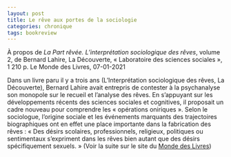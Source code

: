 ```yaml
---
layout: post
title: Le rêve aux portes de la sociologie
categories: chronique
tags: bookreview
---
```


À propos de <i>La Part rêvée. L’interprétation sociologique des rêves</i>, volume 2, de Bernard Lahire, La Découverte, « Laboratoire des sciences sociales », 1 210 p.
Le Monde des Livres, 07-01-2021

Dans un livre paru il y a trois ans (L’Interprétation sociologique des rêves, La Découverte), Bernard Lahire avait entrepris de contester à la psychanalyse son monopole sur le recueil et l’analyse des rêves. En s’appuyant sur les développements récents des sciences sociales et cognitives, il proposait un cadre nouveau pour comprendre les « opérations oniriques ». Selon le sociologue, l’origine sociale et les événements marquants des trajectoires biographiques ont en effet une place importante dans la fabrication des rêves : « Des désirs scolaires, professionnels, religieux, politiques ou sentimentaux s’expriment dans les rêves bien autant que des désirs spécifiquement sexuels. »
(Voir la suite sur le site du [Monde des Livres](https://www.lemonde.fr/livres/article/2021/01/07/la-part-revee-de-bernard-lahire-le-reve-aux-portes-de-la-sociologie_6065501_3260.html))

